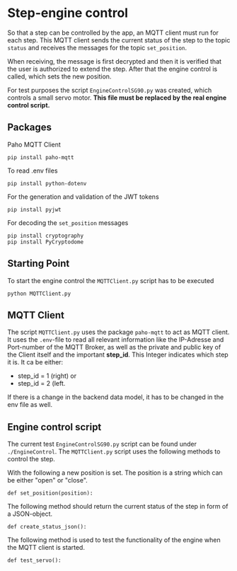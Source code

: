 # Step-engine control
So that a step can be controlled by the app, an MQTT client must run for each step. This MQTT client sends the current status of the step to the topic `status` and receives the messages for the topic `set_position`.

When receiving, the message is first decrypted and then it is verified that the user is authorized to extend the step. After that the engine control is called, which sets the new position. 

For test purposes the script `EngineControlSG90.py` was created, which controls a small servo motor. **This file must be replaced by the real engine control script.**

## Packages
Paho MQTT Client
```
pip install paho-mqtt
```
To read .env files
```
pip install python-dotenv
```

For the generation and validation of the JWT tokens
```
pip install pyjwt
```

For decoding the `set_position` messages 
```
pip install cryptography
pip install PyCryptodome
```

## Starting Point
To start the engine control the `MQTTClient.py` script has to be executed
```
python MQTTClient.py
```

## MQTT Client
The script `MQTTClient.py` uses the package `paho-mqtt` to act as MQTT client. It uses the `.env`-file to read all relevant information like the IP-Adresse and Port-number of the MQTT Broker, as well as the private and public key of the Client itself and the important **step_id**. This Integer indicates which step it is. It ca be either:
 - step_id = 1 (right) or 
 - step_id = 2 (left.

If there is a change in the backend data model, it has to be changed in the env file as well.

## Engine control script
The current test `EngineControlSG90.py` script can be found under `./EngineControl`.
The `MQTTClient.py` script uses the following methods to control the step.

With the following a new position is set. The position is a string which can be either "open" or "close".
```
def set_position(position):
```
The following method should return the current status of the step in form of a JSON-object.
```
def create_status_json(): 
```
The following method is used to test the functionality of the engine when the MQTT client is started. 
```
def test_servo():
```


